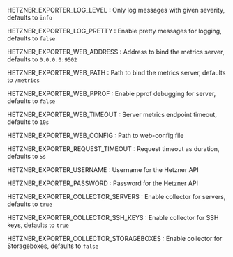 HETZNER_EXPORTER_LOG_LEVEL
: Only log messages with given severity, defaults to `info`

HETZNER_EXPORTER_LOG_PRETTY
: Enable pretty messages for logging, defaults to `false`

HETZNER_EXPORTER_WEB_ADDRESS
: Address to bind the metrics server, defaults to `0.0.0.0:9502`

HETZNER_EXPORTER_WEB_PATH
: Path to bind the metrics server, defaults to `/metrics`

HETZNER_EXPORTER_WEB_PPROF
: Enable pprof debugging for server, defaults to `false`

HETZNER_EXPORTER_WEB_TIMEOUT
: Server metrics endpoint timeout, defaults to `10s`

HETZNER_EXPORTER_WEB_CONFIG
: Path to web-config file

HETZNER_EXPORTER_REQUEST_TIMEOUT
: Request timeout as duration, defaults to `5s`

HETZNER_EXPORTER_USERNAME
: Username for the Hetzner API

HETZNER_EXPORTER_PASSWORD
: Password for the Hetzner API

HETZNER_EXPORTER_COLLECTOR_SERVERS
: Enable collector for servers, defaults to `true`

HETZNER_EXPORTER_COLLECTOR_SSH_KEYS
: Enable collector for SSH keys, defaults to `true`

HETZNER_EXPORTER_COLLECTOR_STORAGEBOXES
: Enable collector for Storageboxes, defaults to `false`
